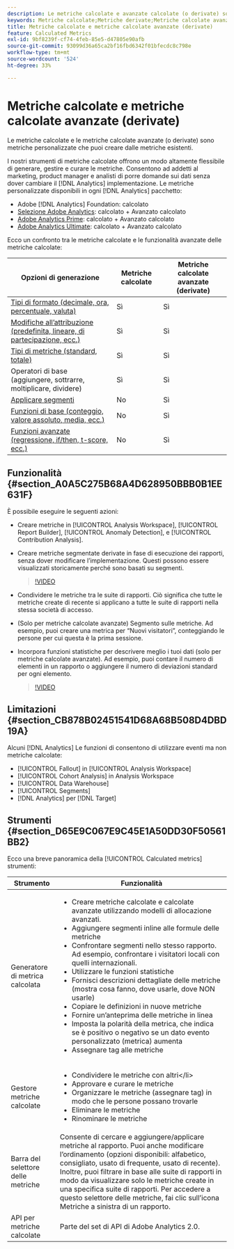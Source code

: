```yaml
---
description: Le metriche calcolate e avanzate calcolate (o derivate) sono metriche personalizzate che puoi creare dalle metriche esistenti.
keywords: Metriche calcolate;Metriche derivate;Metriche calcolate avanzate
title: Metriche calcolate e metriche calcolate avanzate (derivate)
feature: Calculated Metrics
exl-id: 9bf8239f-cf74-4feb-85e5-d47805e90afb
source-git-commit: 93099d36a65ca2bf16fbd6342f01bfecdc8c798e
workflow-type: tm+mt
source-wordcount: '524'
ht-degree: 33%

---
```


# Metriche calcolate e metriche calcolate avanzate (derivate)

Le metriche calcolate e le metriche calcolate avanzate (o derivate) sono metriche personalizzate che puoi creare dalle metriche esistenti.

I nostri strumenti di metriche calcolate offrono un modo altamente flessibile di generare, gestire e curare le metriche. Consentono ad addetti al marketing, product manager e analisti di porre domande sui dati senza dover cambiare il [!DNL Analytics] implementazione. Le metriche personalizzate disponibili in ogni [!DNL Analytics] pacchetto:

* Adobe [!DNL Analytics] Foundation: calcolato
* [Selezione Adobe Analytics](https://www.adobe.com/it/data-analytics-cloud/analytics/select.html): calcolato + Avanzato calcolato
* [Adobe Analytics Prime](https://www.adobe.com/it/data-analytics-cloud/analytics/prime.html): calcolato + Avanzato calcolato
* [Adobe Analytics Ultimate](https://www.adobe.com/it/data-analytics-cloud/analytics/ultimate.html): calcolato + Avanzato calcolato

Ecco un confronto tra le metriche calcolate e le funzionalità avanzate delle metriche calcolate:

| Opzioni di generazione | Metriche calcolate | Metriche calcolate avanzate (derivate) |
|---|---|---|
| [Tipi di formato (decimale, ora, percentuale, valuta)](/help/components/c-calcmetrics/c-workflow/cm-workflow/c-build-metrics/cm-build-metrics.md) | Sì | Sì |
| [Modifiche all’attribuzione (predefinita, lineare, di partecipazione, ecc.)](/help/components/c-calcmetrics/c-workflow/cm-workflow/c-build-metrics/m-metric-type-alloc.md) | Sì | Sì |
| [Tipi di metriche (standard, totale)](/help/components/c-calcmetrics/c-workflow/cm-workflow/c-build-metrics/m-metric-type-alloc.md) | Sì | Sì |
| Operatori di base (aggiungere, sottrarre, moltiplicare, dividere) | Sì | Sì |
| [Applicare segmenti](/help/components/c-calcmetrics/c-workflow/cm-workflow/c-build-metrics/metrics-with-segments.md) | No | Sì |
| [Funzioni di base (conteggio, valore assoluto, media, ecc.)](/help/components/c-calcmetrics/cm-reference/cm-functions.md) | No | Sì |
| [Funzioni avanzate (regressione, if/then, t-score, ecc.)](/help/components/c-calcmetrics/cm-reference/cm-adv-functions.md) | No | Sì |

## Funzionalità {#section_A0A5C275B68A4D628950BBB0B1EE631F}

È possibile eseguire le seguenti azioni:

* Creare metriche in [!UICONTROL Analysis Workspace], [!UICONTROL Report Builder], [!UICONTROL Anomaly Detection], e [!UICONTROL Contribution Analysis].
* Creare metriche segmentate derivate in fase di esecuzione dei rapporti, senza dover modificare l’implementazione. Questi possono essere visualizzati storicamente perché sono basati su segmenti.

  >[!VIDEO](https://video.tv.adobe.com/v/25407/?quality=12&learn=on)

* Condividere le metriche tra le suite di rapporti. Ciò significa che tutte le metriche create di recente si applicano a tutte le suite di rapporti nella stessa società di accesso.
* (Solo per metriche calcolate avanzate) Segmento sulle metriche. Ad esempio, puoi creare una metrica per “Nuovi visitatori”, conteggiando le persone per cui questa è la prima sessione.

* Incorpora funzioni statistiche per descrivere meglio i tuoi dati (solo per metriche calcolate avanzate). Ad esempio, puoi contare il numero di elementi in un rapporto o aggiungere il numero di deviazioni standard per ogni elemento.

  >[!VIDEO](https://video.tv.adobe.com/v/25409/?quality=12&learn=on)

## Limitazioni {#section_CB878B02451541D68A68B508D4DBD19A}

Alcuni [!DNL Analytics] Le funzioni di consentono di utilizzare eventi ma non metriche calcolate:

* [!UICONTROL Fallout] in [!UICONTROL Analysis Workspace]
* [!UICONTROL Cohort Analysis] in Analysis Workspace
* [!UICONTROL Data Warehouse]
* [!UICONTROL Segments]
* [!DNL Analytics] per [!DNL Target]

## Strumenti {#section_D65E9C067E9C45E1A50DD30F50561BB2}

Ecco una breve panoramica della [!UICONTROL Calculated metrics] strumenti:

| Strumento | Funzionalità |
|--- |--- |
| Generatore di metrica calcolata | <ul><li>Creare metriche calcolate e calcolate avanzate utilizzando modelli di allocazione avanzati.</li><li>Aggiungere segmenti inline alle formule delle metriche</li><li>Confrontare segmenti nello stesso rapporto. Ad esempio, confrontare i visitatori locali con quelli internazionali.</li><li>Utilizzare le funzioni statistiche</li><li>Fornisci descrizioni dettagliate delle metriche (mostra cosa fanno, dove usarle, dove NON usarle)</li><li>Copiare le definizioni in nuove metriche</li><li>Fornire un’anteprima delle metriche in linea</li><li>Imposta la polarità della metrica, che indica se è positivo o negativo se un dato evento personalizzato (metrica) aumenta</li><li>Assegnare tag alle metriche</li></ul> |
| Gestore metriche calcolate | <ul><li>Condividere le metriche con altri&lt;/li><li>Approvare e curare le metriche</li><li>Organizzare le metriche (assegnare tag) in modo che le persone possano trovarle</li><li>Eliminare le metriche</li><li>Rinominare le metriche</li></ul> |
| Barra del selettore delle metriche | Consente di cercare e aggiungere/applicare metriche al rapporto. Puoi anche modificare l’ordinamento (opzioni disponibili: alfabetico, consigliato, usato di frequente, usato di recente). Inoltre, puoi filtrare in base alle suite di rapporti in modo da visualizzare solo le metriche create in una specifica suite di rapporti.  Per accedere a questo selettore delle metriche, fai clic sull’icona Metriche a sinistra di un rapporto. |
| API per metriche calcolate | Parte del set di API di Adobe Analytics 2.0. |